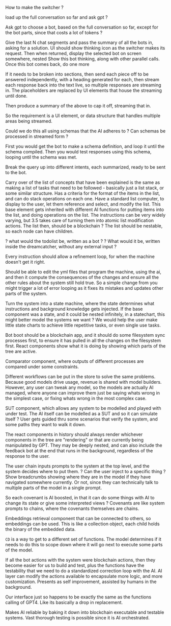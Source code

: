 How to make the switcher ?

load up the full conversation so far and ask gpt ?

Ask gpt to choose a bot, based on the full conversation so far, except for the bot parts, since that costs a lot of tokens ?

Give the last N chat segments and pass the summary of all the bots in, asking for a solution.
UI should show thinking icon as the switcher makes its request.
Then when returned, display the selected bot on screen somewhere, nested
Show this bot thinking, along with other parallel calls.
Once this bot comes back, do one more 

If it needs to be broken into sections, then send each piece off to be answered independently, with a heading generated for each, then stream each response back into the text live, so multiple responses are streaming in.  The placeholders are replaced by UI elements that house the streaming until done.

Then produce a summary of the above to cap it off, streaming that in.

So the requirement is a UI element, or data structure that handles multiple areas being streamed.

Could we do this all using schemas that the AI adheres to ?
Can schemas be processed in streamed form ?

First you would get the bot to make a schema definition, and loop it until the schema compiled.
Then you would test responses using this schema, looping until the schema was met.

Break the query up into different intents, each summarized, ready to be sent to the bot.

Carry over of the list of concepts that have been explained is the same as making a list of tasks that need to be followed - basically just a list stack, or some similar structure.  Has a criteria for the format of the items in the list, and can do stack operations on each one.
Have a standard list computer, to display to the user, let them reference and select, and modify the list.
This base element gets inherited with different AI functions for putting items into the list, and doing operations on the list.  The instructions can be very widely varying, but 3.5 takes care of turning them into atomic list modification actions.  The list then, should be a blockchain ?
The list should be nestable, so each node can have children.

? what would the todolist be, written as a bot ?
? What would it be, written inside the dreamcatcher, without any external input ?

Every instruction should allow a refinement loop, for when the machine doesn't get it right.

Should be able to edit the yml files that program the machine, using the ai, and then it compute the consequences of the changes and ensure all the other rules about the system still hold true.  So a simple change from you might trigger a lot of error looping as it fixes its mistakes and updates other parts of the system.

Turn the system into a state machine, where the state determines what instructions and background knowledge gets injected.
If the base component was a state, and it could be nested infinitely, in a statechart, this might better model the systems we want ?  We would help the user make little state charts to achieve little repetitive tasks, or even single use tasks.

Bot boot should be a  blockchain app, and it should do some filesystem sync processes first, to ensure it has pulled in all the changes on the filesystem first.  React components show what it is doing by showing which parts of the tree are active.

Comparator component, where outputs of different processes are compared under some constraints.

Different workflows can be put in the store to solve the same problems.  Because good models drive usage, revenue is shared with model builders.  However, any user can tweak any model, so the models are actually AI managed, where anyone can improve them just be saying whats wrong in the simplest case, or fixing whats wrong in the most complex case.

SUT component, which allows any system to be modelled and played with under test.  The AI itself can be modelled as a SUT and so it can simulate itself ?  User gets guided thru some scenarios that verify the system, and some paths they want to walk it down.

The react components in history should always render whichever components in the tree are "rendering" or that are currently being manipulated by GPT.  They may be deeply nested, and can also include the feedback bot at the end that runs in the background, regardless of the response to the user.

The user chain inputs prompts to the system at the top level, and the system decides where to put them.  ? Can the user inject to a specific thing ?  Show breadcrumbs showing where they are in the model if they have navigated somewhere currently.  Or not, since they can technically talk to multiple parts of the model in a single prompt.

So each covenant is AI boosted, in that it can do some things with AI to change its state or give some interpreted views ?  Covenants are like system prompts to chains, where the covenants themselves are chains.

Embeddings retrieval component that can be connected to others, so embeddings can be used.  This is like a collection object, each child holds the binary of the embedded data.

`CD` is a way to get to a different set of functions.  The model determines if it needs to do this to scope down where it will go next to execute some parts of the model.

If all the bot actions with the system were blockchain actions, then they become easier for us to build and test, plus the functions have the testability that we need to do a standardized correction loop with the AI.  AI layer can modify the actions available to encapsulate more logic, and more customization.  Presents as self improvement, assisted by humans in the background.

Our interface just so happens to be exactly the same as the functions calling of GPT4.   Like its basically a drop in replacement.

Makes AI reliable by baking it down into blockchain executable and testable systems.  Vast thorough testing is possible since it is AI orchestrated.